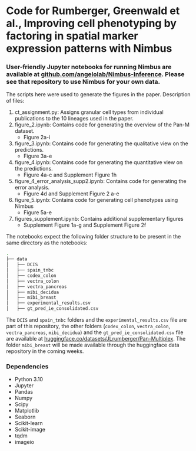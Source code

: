 # Code for Rumberger, Greenwald et al., Improving cell phenotyping by factoring in spatial marker expression patterns with Nimbus

### User-friendly Jupyter notebooks for running Nimbus are available at [github.com/angelolab/Nimbus-Inference](https://github.com/angelolab/Nimbus-Inference). Please see that repository to use Nimbus for your own data.

The scripts here were used to generate the figures in the paper. Description of files:
1. ct_assignment.py: Assigns granular cell types from individual publications to the 10 lineages used in the paper.
2. figure_2.ipynb: Contains code for generating the overview of the Pan-M dataset.
    - Figure 2a-i
3. figure_3.ipynb: Contains code for generating the qualitative view on the predictions.
    - Figure 3a-e
4. figure_4.ipynb: Contains code for generating the quantitative view on the predictions.
    - Figure 4a-c and Supplement Figure 1h
5. figure_4_error_analysis_supp2.ipynb: Contains code for generating the error analysis.
    - Figure 4d and Supplement Figure 2 a-e
6. figure_5.ipynb: Contains code for generating cell phenotypes using Nimbus
    - Figure 5a-e
7. figures_supplement.ipynb: Contains additional supplementary figures
    - Supplement Figure 1a-g and Supplement Figure 2f

The notebooks expect the following folder structure to be present in the same directory as the notebooks:
```bash
.
├── data
│   ├── DCIS
│   ├── spain_tnbc
│   ├── codex_colon
│   ├── vectra_colon
│   ├── vectra_pancreas
│   ├── mibi_decidua
│   ├── mibi_breast
│   ├── experimental_results.csv
│   ├── gt_pred_ie_consolidated.csv
```
The `DCIS` and `spain_tnbc` folders and the `experimental_results.csv` file are part of this repository, the other folders (`codex_colon`, `vectra_colon`, `vectra_pancreas`, `mibi_decidua`) and  the `gt_pred_ie_consolidated.csv` file are available at [huggingface.co/datasets/JLrumberger/Pan-Multiplex](https://huggingface.co/datasets/JLrumberger/Pan-Multiplex). The folder `mibi_breast` will be made available through the huggingface data repository in the coming weeks.

### Dependencies
- Python 3.10
- Jupyter
- Pandas
- Numpy
- Scipy
- Matplotlib
- Seaborn
- Scikit-learn
- Scikit-image
- tqdm
- imageio
